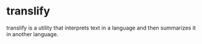 # translify

translify is a utility that interprets text in a language and then summarizes it in another language.
